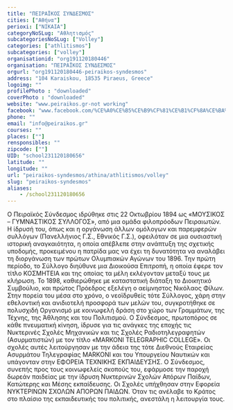 ```yaml
---
title: "ΠΕΙΡΑΪΚΟΣ ΣΥΝΔΕΣΜΟΣ"
cities: ["Αθήνα"]
perioxi: ["ΝΙΚΑΙΑ"]
categoryNoSLug: "Αθλητισμός"
subcategoriesNoSLug: ["Volley"]
categories: ["athlitismos"]
subcategories: ["volley"]
organisationid: "org191120180446"
organisation: "ΠΕΙΡΑΪΚΟΣ ΣΥΝΔΕΣΜΟΣ"
orgurl: "org191120180446-peiraikos-syndesmos"
address: "104 Karaiskou, 18535 Piraeus, Greece"
logoimg: ""
profilePhoto : "downloaded"
coverPhoto : "downloaded"
website: "www.peiraikos.gr-not working"
facebook: "www.facebook.com/%CE%A0%CE%B5%CE%B9%CF%81%CE%B1%CF%8A%CE%BA%CF%8C%CF%82-%CE%A3%CF%8D%CE%BD%CE%B4%CE%B5%CF%83%CE%BC%CE%BF%CF%82-official-229264990432678/"
phone: ""
email: "info@peiraikos.gr"
courses: ""
places: [""]
rensponsibles: ""
zipcode: [""]
UID: "school231120180656"
latitude: ""
longitude: ""
url: "peiraikos-syndesmos/athina/athlitismos/volley"
slug: "peiraikos-syndesmos"
aliases:
    - /school231120180656
---
```





Ο Πειραϊκός Σύνδεσμος ιδρύθηκε στις 22 Οκτωβρίου 1894 ως «ΜΟΥΣΙΚΟΣ – ΓΥΜΝΑΣΤΙΚΟΣ ΣΥΛΛΟΓΟΣ», από μια ομάδα φιλοπρόοδων Πειραιωτών. Η ίδρυσή του, όπως και η οργάνωση άλλων ομόλογων και παρεμφερών συλλόγων (Πανελλήνιος Γ.Σ., Εθνικός Γ.Σ.), οφειλόταν σε μια ουσιαστική ιστορική αναγκαιότητα, η οποία απέβλεπε στην ανάπτυξη της σχετικής υποδομής, προκειμένου η πατρίδα μας να έχει τη δυνατότητα να αναλάβει τη διοργάνωση των πρώτων Ολυμπιακών Αγώνων του 1896. Την πρώτη περίοδο, το Σύλλογο διηύθυνε μια Διοικούσα Επιτροπή, η οποία έφερε τον τίτλο ΚΟΣΜΗΤΕΙΑ και της οποίας τα μέλη εκλέγονταν μεταξύ τους με κλήρωση. Το 1898, καθιερώθηκε με καταστατική διάταξη το Διοικητικό Συμβούλιο, και πρώτος Πρόεδρος εξελέγη ο αείμνηστος Νικόλαος Φίλων. Στην πορεία του μέσα στο χρόνο, ο νεοϊδρυθείς τότε Σύλλογος, χάρη στην εθελοντική και ανιδιοτελή προσφορά των μελών του, συγκροτήθηκε σε πολυσχιδή Οργανισμό με κοινωφελή δράση στο χώρο των Γραμμάτων, της Τέχνης, της Άθλησης και του Πολιτισμoύ. Ο Σύνδεσμος, πρωτοπόρος σε κάθε πνευματική κίνηση, ίδρυσε για τις ανάγκες της εποχής τις Νυκτερινές Σχολές Μηχανικών και τις Σχολές Ραδιοτηλεγραφητών (Ασυρματιστών) με τον τίτλο «MARKONI TELEGRAPHIC COLLEGE». Οι σχολές αυτές λειτούργησαν με την άδεια της τότε Διεθνούς Εταιρείας Ασυρμάτου Τηλεγραφίας ΜΑRKONI και του Υπουργείου Ναυτικών και υπάγονταν στην ΕΦΟΡΕΙΑ ΤΕΧΝΙΚΗΣ ΕΚΠΑΙΔΕΥΣΗΣ. Ο Σύνδεσμος, συνεπής προς τους κοινωφελείς σκοπούς του, εφάρμοσε την παροχή δωρεάν παιδείας με την ίδρυση Νυκτερινών Σχολών Απόρων Παίδων, Κατώτερης και Μέσης εκπαίδευσης. Οι Σχολές υπήχθησαν στην Εφορεία ΝΥΚΤΕΡΙΝΩΝ ΣΧΟΛΩΝ ΑΠΟΡΩΝ ΠΑΙΔΩΝ. Όταν τις ανέλαβε το Κράτος στο πλαίσιο της εκπαιδευτικής του πολιτικής, ανεστάλη η λειτουργία τους.